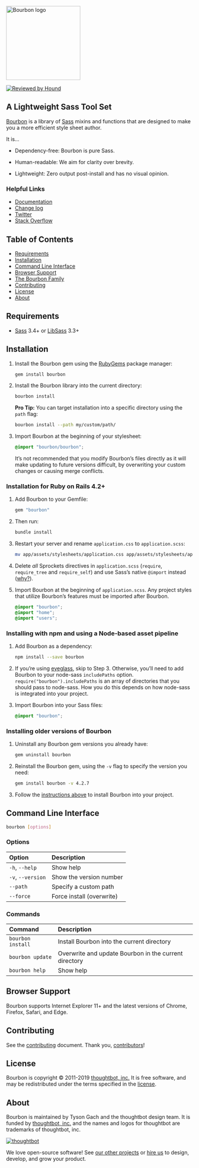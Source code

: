 [<img src="https://images.thoughtbot.com/bourbon/bourbon-logo.svg" width="200" alt="Bourbon logo">][Bourbon]

[![Reviewed by Hound](https://img.shields.io/badge/Reviewed_by-Hound-8E64B0.svg)](https://houndci.com)

## A Lightweight Sass Tool Set

[Bourbon] is a library of [Sass] mixins and functions that are designed to make
you a more efficient style sheet author.

It is…

- Dependency-free: Bourbon is pure Sass.
- Human-readable: We aim for clarity over brevity.
- Lightweight: Zero output post-install and has no visual opinion.

  [Bourbon]: https://www.bourbon.io/
  [Sass]: http://sass-lang.com

### Helpful Links

- [Documentation](https://www.bourbon.io/docs/latest/)
- [Change log](CHANGELOG.md)
- [Twitter](https://twitter.com/bourbonsass)
- [Stack Overflow](https://stackoverflow.com/questions/tagged/bourbon)

## Table of Contents

- [Requirements](#requirements)
- [Installation](#installation)
- [Command Line Interface](#command-line-interface)
- [Browser Support](#browser-support)
- [The Bourbon Family](#the-bourbon-family)
- [Contributing](#contributing)
- [License](#license)
- [About](#about)

## Requirements

- [Sass] 3.4+ or [LibSass] 3.3+

  [Sass]: https://github.com/sass/sass
  [LibSass]: https://github.com/sass/libsass

## Installation

1. Install the Bourbon gem using the [RubyGems] package manager:

    ```bash
    gem install bourbon
    ```

1. Install the Bourbon library into the current directory:

    ```bash
    bourbon install
    ```

    **Pro Tip:** You can target installation into a specific directory using the
    `path` flag:

    ```bash
    bourbon install --path my/custom/path/
    ```

1. Import Bourbon at the beginning of your stylesheet:

    ```scss
    @import "bourbon/bourbon";
    ```

    It’s not recommended that you modify Bourbon’s files directly as it will
    make updating to future versions difficult, by overwriting your custom
    changes or causing merge conflicts.

  [RubyGems]: https://rubygems.org

### Installation for Ruby on Rails 4.2+

1. Add Bourbon to your Gemfile:

    ```ruby
    gem "bourbon"
    ```

1. Then run:

    ```bash
    bundle install
    ```

1. Restart your server and rename `application.css` to `application.scss`:

    ```bash
    mv app/assets/stylesheets/application.css app/assets/stylesheets/application.scss
    ```

1. Delete _all_ Sprockets directives in `application.scss` (`require`,
   `require_tree` and `require_self`) and use Sass’s native `@import` instead
   ([why?][sass-import]).

1. Import Bourbon at the beginning of `application.scss`. Any project styles
   that utilize Bourbon’s features must be imported after Bourbon.

    ```scss
    @import "bourbon";
    @import "home";
    @import "users";
    ```

  [sass-import]: https://content.pivotal.io/blog/structure-your-sass-files-with-import

### Installing with npm and using a Node-based asset pipeline

1. Add Bourbon as a dependency:

    ```bash
    npm install --save bourbon
    ```

1. If you’re using [eyeglass], skip to Step 3. Otherwise, you’ll need to add
   Bourbon to your node-sass `includePaths` option.
   `require("bourbon").includePaths` is an array of directories that you should
   pass to node-sass. How you do this depends on how node-sass is integrated
   into your project.

1. Import Bourbon into your Sass files:

    ```scss
    @import "bourbon";
    ```

  [eyeglass]: https://github.com/sass-eyeglass/eyeglass

### Installing older versions of Bourbon

1. Uninstall any Bourbon gem versions you already have:

    ```bash
    gem uninstall bourbon
    ```

1. Reinstall the Bourbon gem, using the `-v` flag to specify the version
   you need:

    ```bash
    gem install bourbon -v 4.2.7
    ```

1. Follow the [instructions above](#installation) to install Bourbon into
   your project.

## Command Line Interface

```bash
bourbon [options]
```

### Options

| Option            | Description               |
| :---------------- | :------------------------ |
| `-h`, `--help`    | Show help                 |
| `-v`, `--version` | Show the version number   |
| `--path`          | Specify a custom path     |
| `--force`         | Force install (overwrite) |

### Commands

| Command           | Description                                           |
| :---------------- | :---------------------------------------------------- |
| `bourbon install` | Install Bourbon into the current directory            |
| `bourbon update`  | Overwrite and update Bourbon in the current directory |
| `bourbon help`    | Show help                                             |

## Browser Support

Bourbon supports Internet Explorer 11+ and the latest versions of Chrome,
Firefox, Safari, and Edge.

## Contributing

See the [contributing] document. Thank you, [contributors]!

  [contributing]: CONTRIBUTING.md
  [contributors]: https://github.com/thoughtbot/bourbon/graphs/contributors

## License

Bourbon is copyright © 2011-2019 [thoughtbot, inc.][thoughtbot] It is free
software, and may be redistributed under the terms specified in the [license].

  [license]: LICENSE.md

## About

Bourbon is maintained by Tyson Gach and the thoughtbot design team. It is funded
by [thoughtbot, inc.][thoughtbot] and the names and logos for thoughtbot are
trademarks of thoughtbot, inc.

[![thoughtbot][thoughtbot-logo]][thoughtbot]

We love open-source software! See [our other projects][community] or
[hire us][hire] to design, develop, and grow your product.

  [thoughtbot]: https://thoughtbot.com?utm_source=github
  [thoughtbot-logo]: http://presskit.thoughtbot.com/images/thoughtbot-logo-for-readmes.svg
  [community]: https://thoughtbot.com/community?utm_source=github
  [hire]: https://thoughtbot.com/hire-us?utm_source=github
